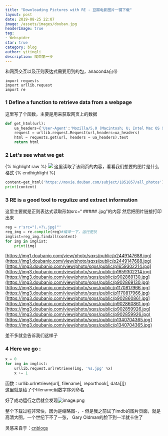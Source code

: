 ```yaml
---
title: "Downloading Pictures with RE - 豆瓣电影图片一键下载"
layout: post
date: 2019-08-25 22:07
image: /assets/images/douban.jpg
headerImage: true
tag:
- Webspider
star: true
category: blog
author: yitingli
description: 爬虫第一步
---
```


和网页交互以及正则表达式需要用到的包，anaconda自带
```
import requests
import urllib.request
import re
```

### 1 Define a function to retrieve data from a webpage
这里写了个函数，主要是用来获取网页上的数据
```python
def get_html(url):
    ua_headers={'User-Agent':'Mozilla/5.0 (Macintosh; U; Intel Mac OS X 10_6_8; en-us) AppleWebKit/534.50 (KHTML, like Gecko) Version/5.1 Safari/534.50'}
    request = urllib.request.Request(url,headers=ua_headers)
    html = requests.get(url, headers = ua_headers).text
    return html
```
### 2 Let's see what we get 

{% highlight raw %}
<img src="https://img1.doubanio.com/view/photo/sqxs/public/p457121168.jpg">
这里读取了该网页的内容，看看我们想要的图片是什么格式
{% endhighlight %}

```python
content=get_html('https://movie.douban.com/subject/1851857/all_photos')
print(content)
```

### 3 RE is a good tool to regulize and extract information
这里主要就是正则表达式读取形如src=“ #####  .jpg"的内容
然后把图片链接打印出来

```python
reg = r'src="(.+?\.jpg)"'
reg_img = re.compile(reg)#编译一下，运行更快
imglist=reg_img.findall(content)
for img in imglist:
    print(img)
```
[https://img1.doubanio.com/view/photo/sqxs/public/p2449147688.jpg](https://img1.doubanio.com/view/photo/sqxs/public/p2449147688.jpg)
[https://img3.doubanio.com/view/photo/sqxs/public/p1659302214.jpg](https://img3.doubanio.com/view/photo/sqxs/public/p1659302214.jpg)
[https://img3.doubanio.com/view/photo/sqxs/public/p902869130.jpg](https://img3.doubanio.com/view/photo/sqxs/public/p902869130.jpg)
[https://img3.doubanio.com/view/photo/sqxs/public/p1170817966.jpg](https://img3.doubanio.com/view/photo/sqxs/public/p1170817966.jpg)
[https://img3.doubanio.com/view/photo/sqxs/public/p902860861.jpg](https://img3.doubanio.com/view/photo/sqxs/public/p902860861.jpg)
[https://img3.doubanio.com/view/photo/sqxs/public/p902859926.jpg](https://img3.doubanio.com/view/photo/sqxs/public/p902859926.jpg)
[https://img3.doubanio.com/view/photo/sqxs/public/p1340704365.jpg](https://img3.doubanio.com/view/photo/sqxs/public/p1340704365.jpg)

差不多就会告诉我们这样子

### 4 Here we go :
```python
x = 0
for img in imglist:
    urllib.request.urlretrieve(img, '%s.jpg' %x)
    x += 1
```
函数：urllib.urlretrieve(url[, filename[, reporthook[, data]]])   
这里就是给了个filename用数字序列命名

好了成功运行之后就会发现![image.png](https://upload-images.jianshu.io/upload_images/19398691-ad93ab88e714571b.png?imageMogr2/auto-orient/strip%7CimageView2/2/w/1240)


整个下载过程非常快，因为是缩略图-，-
但是我之前试了imdb的图片页面，就是高清大图，一个世纪下不了一张，
Gary Oldman的脸下到一半就卡住了

灵感来自于：[cnblogs](https://www.cnblogs.com/Axi8/p/5757270.html)
